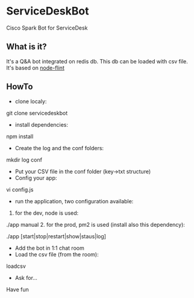 # ServiceDeskBot
Cisco Spark Bot for ServiceDesk
## What is it?
It's a Q&A bot integrated on redis db.
This db can be loaded with csv file.
It's based on [node-flint](https://github.com/flint-bot/flint)
## HowTo
* clone localy: 

git clone servicedeskbot
* install dependencies:

npm install
* Create the log and the conf folders:

mkdir log conf
* Put your CSV file in the conf folder (key->txt structure)
* Config your app:

vi config.js
* run the application, two configuration available:
1. for the dev, node is used:

./app manual
2. for the prod, pm2 is used (install also this dependency):

./app [start|stop|restart|show|staus|log]
* Add the bot in 1:1 chat room
* Load the csv file (from the room):

loadcsv
* Ask for...


Have fun
